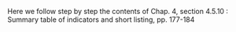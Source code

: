 Here we follow step by step the contents of Chap. 4, section 4.5.10 :  Summary table of indicators and short listing, pp. 177-184
